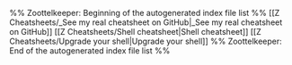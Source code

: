 %% Zoottelkeeper: Beginning of the autogenerated index file list  %%
 [[Z Cheatsheets/_See my real cheatsheet on GitHub|_See my real cheatsheet on GitHub]]
 [[Z Cheatsheets/Shell cheatsheet|Shell cheatsheet]]
 [[Z Cheatsheets/Upgrade your shell|Upgrade your shell]]
%% Zoottelkeeper: End of the autogenerated index file list  %%
